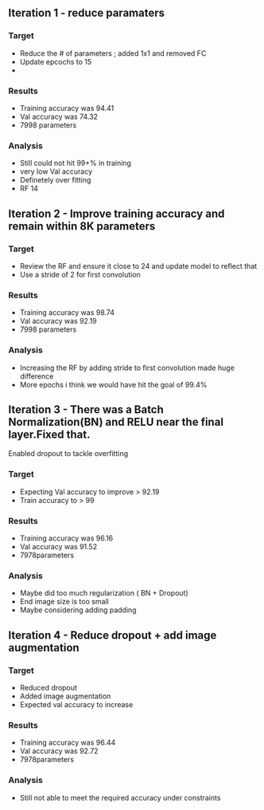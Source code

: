 ## Iteration 1 - reduce paramaters 


### Target

- Reduce the # of parameters ; added 1x1 and removed FC
- Update epcochs to 15
- 

### Results

- Training accuracy was 94.41
- Val accuracy was 74.32
- 7998 parameters

### Analysis

- Still could not hit 99+% in training
- very low Val accuracy
- Definetely over fitting
- RF 14

## Iteration 2 - Improve training accuracy and remain within 8K parameters


### Target
- Review the RF and ensure it close to 24 and update model to reflect that
- Use a stride of 2 for first convolution

### Results

- Training accuracy was 98.74
- Val accuracy was 92.19
- 7998 parameters

### Analysis
- Increasing the RF by adding stride to first convolution made huge difference
- More epochs i think we would have hit the goal of 99.4%


## Iteration 3 - There was a Batch Normalization(BN) and RELU near the final layer.Fixed that.
Enabled dropout to tackle overfitting

### Target
- Expecting Val accuracy to improve > 92.19
- Train accuracy to > 99

### Results

- Training accuracy was 96.16
- Val accuracy was 91.52
- 7978parameters

### Analysis

- Maybe did too much regularization ( BN + Dropout)
- End image size is too small 
- Maybe considering adding padding

## Iteration 4 - Reduce dropout + add image augmentation


### Target
- Reduced dropout
- Added image augmentation
- Expected val accuracy to increase

### Results

- Training accuracy was 96.44
- Val accuracy was 92.72
- 7978parameters

### Analysis

- Still not able to meet the required accuracy under constraints
